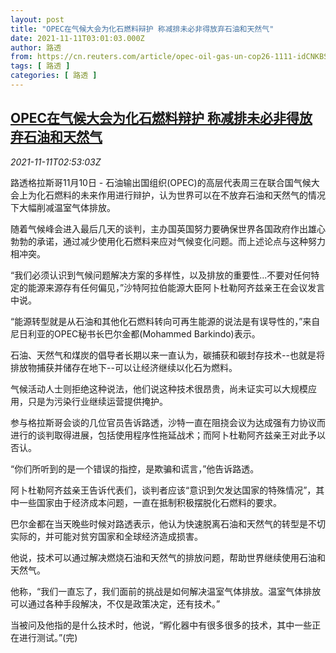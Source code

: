 ```yaml
---
layout: post
title: "OPEC在气候大会为化石燃料辩护 称减排未必非得放弃石油和天然气"
date: 2021-11-11T03:01:03.000Z
author: 路透
from: https://cn.reuters.com/article/opec-oil-gas-un-cop26-1111-idCNKBS2HW07X
tags: [ 路透 ]
categories: [ 路透 ]
---
```

<!--1636599663000-->
[OPEC在气候大会为化石燃料辩护 称减排未必非得放弃石油和天然气](https://cn.reuters.com/article/opec-oil-gas-un-cop26-1111-idCNKBS2HW07X)
------

<div>
<div><i>2021-11-11T02:53:03Z</i></div><p>路透格拉斯哥11月10日 - 石油输出国组织(OPEC)的高层代表周三在联合国气候大会上为化石燃料的未来作用进行辩护，认为世界可以在不放弃石油和天然气的情况下大幅削减温室气体排放。</p><p>随着气候峰会进入最后几天的谈判，主办国英国努力要确保世界各国政府作出雄心勃勃的承诺，通过减少使用化石燃料来应对气候变化问题。而上述论点与这种努力相冲突。</p><p>“我们必须认识到气候问题解决方案的多样性，以及排放的重要性...不要对任何特定的能源来源存有任何偏见，”沙特阿拉伯能源大臣阿卜杜勒阿齐兹亲王在会议发言中说。</p><p>“能源转型就是从石油和其他化石燃料转向可再生能源的说法是有误导性的，”来自尼日利亚的OPEC秘书长巴尔金都(Mohammed Barkindo)表示。</p><p>石油、天然气和煤炭的倡导者长期以来一直认为，碳捕获和碳封存技术--也就是将排放物捕获并储存在地下--可以让经济继续以化石为燃料。</p><p>气候活动人士则拒绝这种说法，他们说这种技术很昂贵，尚未证实可以大规模应用，只是为污染行业继续运营提供掩护。</p><p>参与格拉斯哥会谈的几位官员告诉路透，沙特一直在阻挠会议为达成强有力协议而进行的谈判取得进展，包括使用程序性拖延战术；而阿卜杜勒阿齐兹亲王对此予以否认。</p><p>“你们所听到的是一个错误的指控，是欺骗和谎言，”他告诉路透。</p><p>阿卜杜勒阿齐兹亲王告诉代表们，谈判者应该“意识到欠发达国家的特殊情况”，其中一些国家由于经济成本问题，一直在抵制积极摆脱化石燃料的要求。</p><p>巴尔金都在当天晚些时候对路透表示，他认为快速脱离石油和天然气的转型是不切实际的，并可能对贫穷国家和全球经济造成损害。</p><p>他说，技术可以通过解决燃烧石油和天然气的排放问题，帮助世界继续使用石油和天然气。</p><p>他称，“我们一直忘了，我们面前的挑战是如何解决温室气体排放。温室气体排放可以通过各种手段解决，不仅是政策决定，还有技术。”</p><p>当被问及他指的是什么技术时，他说，“孵化器中有很多很多的技术，其中一些正在进行测试。”(完)</p>
</div>

